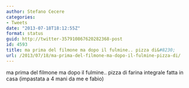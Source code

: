 ```yaml
---
author: Stefano Cecere
categories:
- Tweets
date: "2013-07-18T18:12:55Z"
format: status
guid: http://twitter-357910867620282368-post
id: 4593
title: ma prima del filmone ma dopo il fulmine.. pizza di&#8230;
url: /2013/07/18/ma-prima-del-filmone-ma-dopo-il-fulmine-pizza-di/
---
```


ma prima del filmone ma dopo il fulmine.. pizza di farina integrale fatta in casa (impastata a 4 mani da me e fabio)